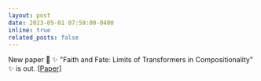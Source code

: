 ```yaml
---
layout: post
date: 2023-05-01 07:59:00-0400
inline: true
related_posts: false
---
```


New paper :mega: :sparkles: "Faith and Fate: Limits of Transformers in Compositionality" :sparkles: is out. [[Paper](https://arxiv.org/abs/2305.18654)]
